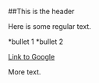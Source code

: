 ##This is the header

Here is some regular text.

*bullet 1
*bullet 2

[Link to Google](https://www.google.com)

More text.